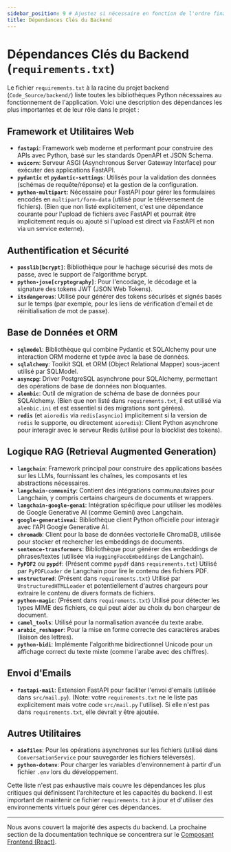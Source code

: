```yaml
---
sidebar_position: 9 # Ajustez si nécessaire en fonction de l'ordre final dans la catégorie backend
title: Dépendances Clés du Backend
---
```


# Dépendances Clés du Backend (`requirements.txt`)

Le fichier `requirements.txt` à la racine du projet backend (`Code_Source/backend/`) liste toutes les bibliothèques Python nécessaires au fonctionnement de l'application. Voici une description des dépendances les plus importantes et de leur rôle dans le projet :

## Framework et Utilitaires Web

* **`fastapi`**: Framework web moderne et performant pour construire des APIs avec Python, basé sur les standards OpenAPI et JSON Schema.
* **`uvicorn`**: Serveur ASGI (Asynchronous Server Gateway Interface) pour exécuter des applications FastAPI.
* **`pydantic`** et **`pydantic-settings`**: Utilisés pour la validation des données (schémas de requête/réponse) et la gestion de la configuration.
* **`python-multipart`**: Nécessaire pour FastAPI pour gérer les formulaires encodés en `multipart/form-data` (utilisé pour le téléversement de fichiers). (Bien que non listé explicitement, c'est une dépendance courante pour l'upload de fichiers avec FastAPI et pourrait être implicitement requis ou ajouté si l'upload est direct via FastAPI et non via un service externe).

## Authentification et Sécurité

* **`passlib[bcrypt]`**: Bibliothèque pour le hachage sécurisé des mots de passe, avec le support de l'algorithme bcrypt.
* **`python-jose[cryptography]`**: Pour l'encodage, le décodage et la signature des tokens JWT (JSON Web Tokens).
* **`itsdangerous`**: Utilisé pour générer des tokens sécurisés et signés basés sur le temps (par exemple, pour les liens de vérification d'email et de réinitialisation de mot de passe).

## Base de Données et ORM

* **`sqlmodel`**: Bibliothèque qui combine Pydantic et SQLAlchemy pour une interaction ORM moderne et typée avec la base de données.
* **`sqlalchemy`**: Toolkit SQL et ORM (Object Relational Mapper) sous-jacent utilisé par SQLModel.
* **`asyncpg`**: Driver PostgreSQL asynchrone pour SQLAlchemy, permettant des opérations de base de données non bloquantes.
* **`alembic`**: Outil de migration de schéma de base de données pour SQLAlchemy. (Bien que non listé dans `requirements.txt`, il est utilisé via `alembic.ini` et est essentiel si des migrations sont gérées).
* **`redis`** (et `aioredis` via `redis[asyncio]` implicitement si la version de `redis` le supporte, ou directement `aioredis`): Client Python asynchrone pour interagir avec le serveur Redis (utilisé pour la blocklist des tokens).

## Logique RAG (Retrieval Augmented Generation)

* **`langchain`**: Framework principal pour construire des applications basées sur les LLMs, fournissant les chaînes, les composants et les abstractions nécessaires.
* **`langchain-community`**: Contient des intégrations communautaires pour Langchain, y compris certains chargeurs de documents et wrappers.
* **`langchain-google-genai`**: Intégration spécifique pour utiliser les modèles de Google Generative AI (comme Gemini) avec Langchain.
* **`google-generativeai`**: Bibliothèque client Python officielle pour interagir avec l'API Google Generative AI.
* **`chromadb`**: Client pour la base de données vectorielle ChromaDB, utilisée pour stocker et rechercher les embeddings de documents.
* **`sentence-transformers`**: Bibliothèque pour générer des embeddings de phrases/textes (utilisée via `HuggingFaceEmbeddings` de Langchain).
* **`PyPDF2`** ou **`pypdf`**: (Présent comme `pypdf` dans `requirements.txt`) Utilisé par `PyPDFLoader` de Langchain pour lire le contenu des fichiers PDF.
* **`unstructured`**: (Présent dans `requirements.txt`) Utilisé par `UnstructuredHTMLLoader` et potentiellement d'autres chargeurs pour extraire le contenu de divers formats de fichiers.
* **`python-magic`**: (Présent dans `requirements.txt`) Utilisé pour détecter les types MIME des fichiers, ce qui peut aider au choix du bon chargeur de document.
* **`camel_tools`**: Utilisé pour la normalisation avancée du texte arabe.
* **`arabic_reshaper`**: Pour la mise en forme correcte des caractères arabes (liaison des lettres).
* **`python-bidi`**: Implémente l'algorithme bidirectionnel Unicode pour un affichage correct du texte mixte (comme l'arabe avec des chiffres).

## Envoi d'Emails

* **`fastapi-mail`**: Extension FastAPI pour faciliter l'envoi d'emails (utilisée dans `src/mail.py`). (Note: votre `requirements.txt` ne le liste pas explicitement mais votre code `src/mail.py` l'utilise). Si elle n'est pas dans `requirements.txt`, elle devrait y être ajoutée.

## Autres Utilitaires

* **`aiofiles`**: Pour les opérations asynchrones sur les fichiers (utilisé dans `ConversationService` pour sauvegarder les fichiers téléversés).
* **`python-dotenv`**: Pour charger les variables d'environnement à partir d'un fichier `.env` lors du développement.

Cette liste n'est pas exhaustive mais couvre les dépendances les plus critiques qui définissent l'architecture et les capacités du backend. Il est important de maintenir ce fichier `requirements.txt` à jour et d'utiliser des environnements virtuels pour gérer ces dépendances.

---

Nous avons couvert la majorité des aspects du backend. La prochaine section de la documentation technique se concentrera sur le [Composant Frontend (React)](../../frontend/structure.md).